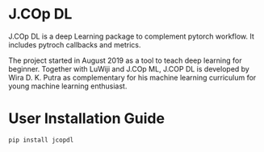 # J.COp DL
J.COp DL is a deep Learning package to complement pytorch workflow. It includes pytroch callbacks and metrics.

The project started in August 2019 as a tool to teach deep learning for beginner. Together with LuWiji and J.COp ML, J.COP DL is developed by Wira D. K. Putra as complementary for his machine learning curriculum for young machine learning enthusiast.

# User Installation Guide
```
pip install jcopdl
```
